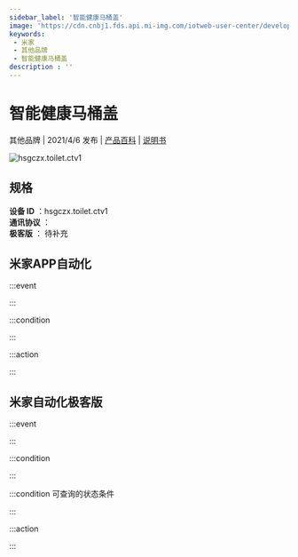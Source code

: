 ```yaml
---
sidebar_label: '智能健康马桶盖'
image: 'https://cdn.cnbj1.fds.api.mi-img.com/iotweb-user-center/developer_1679047806437thCGfkfs.png?GalaxyAccessKeyId=AKVGLQWBOVIRQ3XLEW&Expires=9223372036854775807&Signature=AfdvS3Sp3dM8/8ZsX7sPqnzEnjE='
keywords: 
 - 米家
 - 其他品牌
 - 智能健康马桶盖
description : ''
---
```

# 智能健康马桶盖

其他品牌 | 2021/4/6 发布 | [产品百科](https://home.mi.com/webapp/content/baike/product/index.html?model=hsgczx.toilet.ctv1/) | [说明书](https://home.mi.com/views/introduction.html?model=hsgczx.toilet.ctv1&region=cn)

![hsgczx.toilet.ctv1](https://cdn.cnbj1.fds.api.mi-img.com/iotweb-user-center/developer_1679047806437thCGfkfs.png?GalaxyAccessKeyId=AKVGLQWBOVIRQ3XLEW&Expires=9223372036854775807&Signature=AfdvS3Sp3dM8/8ZsX7sPqnzEnjE=)

## 规格  
> 
**设备 ID** ：hsgczx.toilet.ctv1  
**通讯协议** ：  
**极客版**  ： 待补充 


## 米家APP自动化  

:::event  

:::

:::condition  

:::

:::action   

:::

## 米家自动化极客版  

:::event  

:::

:::condition  

:::

:::condition 可查询的状态条件  

:::

:::action  

:::

        
